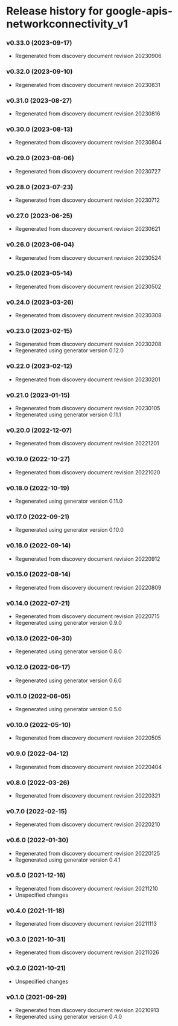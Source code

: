 # Release history for google-apis-networkconnectivity_v1

### v0.33.0 (2023-09-17)

* Regenerated from discovery document revision 20230906

### v0.32.0 (2023-09-10)

* Regenerated from discovery document revision 20230831

### v0.31.0 (2023-08-27)

* Regenerated from discovery document revision 20230816

### v0.30.0 (2023-08-13)

* Regenerated from discovery document revision 20230804

### v0.29.0 (2023-08-06)

* Regenerated from discovery document revision 20230727

### v0.28.0 (2023-07-23)

* Regenerated from discovery document revision 20230712

### v0.27.0 (2023-06-25)

* Regenerated from discovery document revision 20230621

### v0.26.0 (2023-06-04)

* Regenerated from discovery document revision 20230524

### v0.25.0 (2023-05-14)

* Regenerated from discovery document revision 20230502

### v0.24.0 (2023-03-26)

* Regenerated from discovery document revision 20230308

### v0.23.0 (2023-02-15)

* Regenerated from discovery document revision 20230208
* Regenerated using generator version 0.12.0

### v0.22.0 (2023-02-12)

* Regenerated from discovery document revision 20230201

### v0.21.0 (2023-01-15)

* Regenerated from discovery document revision 20230105
* Regenerated using generator version 0.11.1

### v0.20.0 (2022-12-07)

* Regenerated from discovery document revision 20221201

### v0.19.0 (2022-10-27)

* Regenerated from discovery document revision 20221020

### v0.18.0 (2022-10-19)

* Regenerated using generator version 0.11.0

### v0.17.0 (2022-09-21)

* Regenerated using generator version 0.10.0

### v0.16.0 (2022-09-14)

* Regenerated from discovery document revision 20220912

### v0.15.0 (2022-08-14)

* Regenerated from discovery document revision 20220809

### v0.14.0 (2022-07-21)

* Regenerated from discovery document revision 20220715
* Regenerated using generator version 0.9.0

### v0.13.0 (2022-06-30)

* Regenerated using generator version 0.8.0

### v0.12.0 (2022-06-17)

* Regenerated using generator version 0.6.0

### v0.11.0 (2022-06-05)

* Regenerated using generator version 0.5.0

### v0.10.0 (2022-05-10)

* Regenerated from discovery document revision 20220505

### v0.9.0 (2022-04-12)

* Regenerated from discovery document revision 20220404

### v0.8.0 (2022-03-26)

* Regenerated from discovery document revision 20220321

### v0.7.0 (2022-02-15)

* Regenerated from discovery document revision 20220210

### v0.6.0 (2022-01-30)

* Regenerated from discovery document revision 20220125
* Regenerated using generator version 0.4.1

### v0.5.0 (2021-12-16)

* Regenerated from discovery document revision 20211210
* Unspecified changes

### v0.4.0 (2021-11-18)

* Regenerated from discovery document revision 20211113

### v0.3.0 (2021-10-31)

* Regenerated from discovery document revision 20211026

### v0.2.0 (2021-10-21)

* Unspecified changes

### v0.1.0 (2021-09-29)

* Regenerated from discovery document revision 20210913
* Regenerated using generator version 0.4.0

